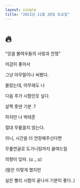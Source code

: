 ```yaml
---
layout: single
title: "2021년 11월 20일 토요일"
---
```


# 🔥

"앙큼 불여우들의 사랑과 전쟁"

어감이 좋아서

그냥 아무말이나 써봤다.

몰랐는데, 아무래도 나

다음 주가 시험인듯 싶다.

살짝 죳댄 기분 .?

하지만 나 박태준

절대 무릎꿇지 않는다.

아니, 시간을 더 연장해주신다면

무릎연골로 도가니탕까지 끓여드릴

의향이 있따. (ಥ _ ಥ)

(말은 이렇게 했지만

실은 빨리 시험이 끝나서 기분이 좋다..)
